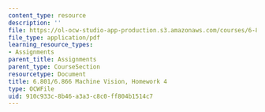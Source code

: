 ```yaml
---
content_type: resource
description: ''
file: https://ol-ocw-studio-app-production.s3.amazonaws.com/courses/6-801-machine-vision-fall-2020/910c933c8b46a3a3c8c0ff804b1514c7_MIT6_801F20_hw4.pdf
file_type: application/pdf
learning_resource_types:
- Assignments
parent_title: Assignments
parent_type: CourseSection
resourcetype: Document
title: 6.801/6.866 Machine Vision, Homework 4
type: OCWFile
uid: 910c933c-8b46-a3a3-c8c0-ff804b1514c7
---
```

